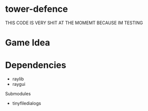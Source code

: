 # tower-defence

THIS CODE IS VERY SHIT AT THE MOMEMT BECAUSE IM TESTING

# Game Idea


# Dependencies
 - raylib 
 - raygui

Submodules
 - tinyfiledialogs
